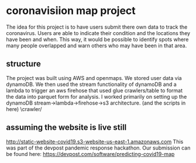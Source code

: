 # coronavisiion map project
The idea for this project is to have users submit there own data to track the coronavirus.
Users are able to indicate their condition and the locations they have been and when. This 
way, it would be possible to identify spots where many people overlapped and warn others 
who may have been in that area.

## structure 
The project was built using AWS and openmaps. We stored user data via dynamoDB. We then 
used the stream functionality of dynamoDB and a lambda to trigger an aws firehose that used
glue crawlers/table to format the data into parquet form for analysis. I worked primarily on 
setting up the dynamoDB stream->lambda->firehose->s3 architecture. (and the scripts in here)
                              \crawler/
                              
## assuming the website is live still 
http://static-website-covid19.s3-website-us-east-1.amazonaws.com
This was part of the devpost pandemic response hackathon. Our submission can be found here:
https://devpost.com/software/predicting-covid19-map
